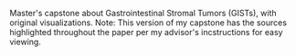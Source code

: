 Master's capstone about Gastrointestinal Stromal Tumors (GISTs), with original visualizations. Note: This version of my capstone has the sources highlighted throughout the paper per my advisor's incstructions for easy viewing.
